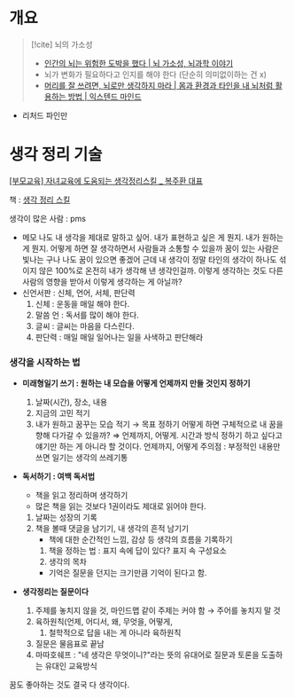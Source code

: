 
# 개요

>[!cite]  뇌의 가소성
> - [인간의 뇌는 위험한 도박을 했다 | 뇌 가소성, 뇌과학 이야기](https://www.youtube.com/watch?v=h8rhb8eOFiA)
> - 뇌가 변화가 필요하다고 인지를 해야 한다 (단순히 의미없이하는 건 x)
> - [머리를 잘 쓰려면, 뇌로만 생각하지 마라 | 몸과 환경과 타인을 내 뇌처럼 활용하는 방법 | 익스텐드 마인드](https://www.youtube.com/watch?v=9uZCQcI-VXU)

- 리처드 파인만

# 생각 정리 기술
[[부모교육] 자녀교육에 도움되는 생각정리스킬 _ 복주환 대표](https://www.youtube.com/watch?v=8Nh8hjuG9U4)

책 : [생각 정리 스킬](https://www.notion.so/435a3d8b21654aada8b8f5c2f139259f)

생각이 많은 사람 : pms

- 메모
    나도 내 생각을 제대로 말하고 싶어. 내가 표현하고 싶은 게 뭔지. 내가 원하는 게 뭔지. 어떻게 하면 잘 생각하면서 사람들과 소통할 수 있을까
    꿈이 있는 사람은 빛나는 구나 나도 꿈이 있으면 좋겠어
    근데 내 생각이 정말 타인의 생각이 하나도 섞이지 않은 100%로 온전히 내가 생각해 낸 생각인걸까. 이렇게 생각하는 것도 다른 사람의 영향을 받아서 이렇게 생각하는 게 아닐까?
- 신언서판 : 신체, 언어, 서체, 판단력
    1.  신체 : 운동을 매일 해야 한다.
    2.  말씀 언 : 독서를 많이 해야 한다.
    3.  글씨 : 글씨는 마음을 다스린다.
    4.  판단력 : 매일 매일 일어나는 일을 사색하고 판단해라

### 생각을 시작하는 법
- **미래형일기 쓰기 : 원하는 내 모습을 어떻게 언제까지 만들 것인지 정하기**
    1.  날짜(시간), 장소, 내용
    2.  지금의 고민 적기
    3.  내가 원하고 꿈꾸는 모습 적기 → 목표 정하기
        어떻게 하면 구체적으로 내 꿈을 향해 다가갈 수 있을까?
        ⇒ 언제까지, 어떻게. 시간과 방식 정하기
        하고 싶다고 얘기만 하는 게 아니라 할 것이다. 언제까지, 어떻게
    주의점 : 부정적인 내용만 쓰면 일기는 생각의 쓰레기통
    
- **독서하기 : 여백 독서법**
    - 책을 읽고 정리하며 생각하기
    - 많은 책을 읽는 것보다 1권이라도 제대로 읽어야 한다.
    1.  날짜는 성장의 기록
	2.  책을 볼때 댓글을 남기기, 내 생각의 흔적 남기기
		- 책에 대한 순간적인 느낌, 감상 등 생각의 흐름을 기록하기
	    1.  책을 정하는 법 : 표지 속에 답이 있다? 표지 속 구성요소
	    2.  생각의 목차
        - 기억은 질문을 던지는 크기만큼 기억이 된다고 함.
- **생각정리는 질문이다**
    1.  주제를 놓치지 않을 것, 마인드맵 같이 주제는 커야 함
        → 주어를 놓치지 말 것
    2.  육하원칙(언제, 어디서, 왜, 무엇을, 어떻게,
        1.  철학적으로 답을 내는 게 아니라 육하원칙
    3.  질문은 물음표로 끝남
    4.  마따호쉐프 : "네 생각은 무엇이니?"라는 뜻의 유대어로 질문과 토론을 도출하는 유대인 교육방식

꿈도 좋아하는 것도 결국 다 생각이다.